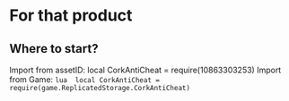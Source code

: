 # For that product

## Where to start?
Import from assetID: local CorkAntiCheat = require(10863303253)
Import from Game: ```lua  local CorkAntiCheat = require(game.ReplicatedStorage.CorkAntiCheat) ```
